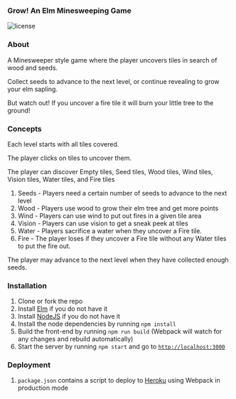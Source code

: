 ### Grow! An Elm Minesweeping Game
![license](https://img.shields.io/github/license/mashape/apistatus.svg)

### About
A Minesweeper style game where the player uncovers tiles in search of wood and seeds. 

Collect seeds to advance to the next level, or continue revealing to grow your elm sapling. 

But watch out! If you uncover a fire tile it will burn your little tree to the ground!

### Concepts
Each level starts with all tiles covered. 

The player clicks on tiles to uncover them.

The player can discover Empty tiles, Seed tiles, Wood tiles, Wind tiles, Vision tiles, Water tiles, and Fire tiles
1. Seeds - Players need a certain number of seeds to advance to the next level
2. Wood - Players use wood to grow their elm tree and get more points
3. Wind - Players can use wind to put out fires in a given tile area
4. Vision - Players can use vision to get a sneak peek at tiles
5. Water - Players sacrifice a water when they uncover a Fire tile.
6. Fire - The player loses if they uncover a Fire tile without any Water tiles to put the fire out.

The player may advance to the next level when they have collected enough seeds.

### Installation
1. Clone or fork the repo
1. Install [Elm](https://guide.elm-lang.org/install.html) if you do not have it
1. Install [NodeJS](https://nodejs.org/en/download/) if you do not have it
1. Install the node dependencies by running `npm install`
1. Build the front-end by running `npm run build` (Webpack will watch for any changes and rebuild automatically)
1. Start the server by running `npm start` and go to [`http://localhost:3000`](http://localhost:3000)

### Deployment
1. `package.json` contains a script to deploy to [Heroku](https://www.heroku.com) using Webpack in production mode
